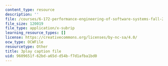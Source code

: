 ```yaml
---
content_type: resource
description: ''
file: /courses/6-172-performance-engineering-of-software-systems-fall-2018/9609651f62bda65dd54bf7d1afba1bd0_ulJm7_aTiQM.srt
file_size: 120019
file_type: application/x-subrip
learning_resource_types: []
license: https://creativecommons.org/licenses/by-nc-sa/4.0/
ocw_type: OCWFile
resourcetype: Other
title: 3play caption file
uid: 9609651f-62bd-a65d-d54b-f7d1afba1bd0
---
```

